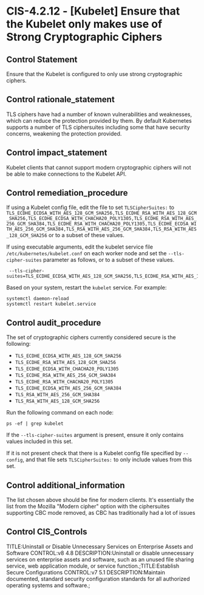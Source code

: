 # CIS-4.2.12 - \[Kubelet\] Ensure that the Kubelet only makes use of Strong Cryptographic Ciphers

## Control Statement

Ensure that the Kubelet is configured to only use strong cryptographic ciphers.

## Control rationale_statement

TLS ciphers have had a number of known vulnerabilities and weaknesses, which can reduce the protection provided by them. By default Kubernetes supports a number of TLS ciphersuites including some that have security concerns, weakening the protection provided.

## Control impact_statement

Kubelet clients that cannot support modern cryptographic ciphers will not be able to make connections to the Kubelet API.

## Control remediation_procedure

If using a Kubelet config file, edit the file to set `TLSCipherSuites:` to `TLS_ECDHE_ECDSA_WITH_AES_128_GCM_SHA256,TLS_ECDHE_RSA_WITH_AES_128_GCM_SHA256,TLS_ECDHE_ECDSA_WITH_CHACHA20_POLY1305,TLS_ECDHE_RSA_WITH_AES_256_GCM_SHA384,TLS_ECDHE_RSA_WITH_CHACHA20_POLY1305,TLS_ECDHE_ECDSA_WITH_AES_256_GCM_SHA384,TLS_RSA_WITH_AES_256_GCM_SHA384,TLS_RSA_WITH_AES_128_GCM_SHA256` or to a subset of these values. 

If using executable arguments, edit the kubelet service file `/etc/kubernetes/kubelet.conf` on each worker node and set the `--tls-cipher-suites` parameter as follows, or to a subset of these values. 

```
 --tls-cipher-suites=TLS_ECDHE_ECDSA_WITH_AES_128_GCM_SHA256,TLS_ECDHE_RSA_WITH_AES_128_GCM_SHA256,TLS_ECDHE_ECDSA_WITH_CHACHA20_POLY1305,TLS_ECDHE_RSA_WITH_AES_256_GCM_SHA384,TLS_ECDHE_RSA_WITH_CHACHA20_POLY1305,TLS_ECDHE_ECDSA_WITH_AES_256_GCM_SHA384,TLS_RSA_WITH_AES_256_GCM_SHA384,TLS_RSA_WITH_AES_128_GCM_SHA256
```

Based on your system, restart the `kubelet` service. For example:

```
systemctl daemon-reload
systemctl restart kubelet.service
```

## Control audit_procedure

The set of cryptographic ciphers currently considered secure is the following: 

- `TLS_ECDHE_ECDSA_WITH_AES_128_GCM_SHA256`
- `TLS_ECDHE_RSA_WITH_AES_128_GCM_SHA256`
- `TLS_ECDHE_ECDSA_WITH_CHACHA20_POLY1305`
- `TLS_ECDHE_RSA_WITH_AES_256_GCM_SHA384`
- `TLS_ECDHE_RSA_WITH_CHACHA20_POLY1305`
- `TLS_ECDHE_ECDSA_WITH_AES_256_GCM_SHA384`
- `TLS_RSA_WITH_AES_256_GCM_SHA384`
- `TLS_RSA_WITH_AES_128_GCM_SHA256`

Run the following command on each node:

```
ps -ef | grep kubelet
```

If the `--tls-cipher-suites` argument is present, ensure it only contains values included in this set. 

If it is not present check that there is a Kubelet config file specified by `--config`, and that file sets `TLSCipherSuites:` to only include values from this set.

## Control additional_information

The list chosen above should be fine for modern clients. It's essentially the list from the Mozilla "Modern cipher" option with the ciphersuites supporting CBC mode removed, as CBC has traditionally had a lot of issues

## Control CIS_Controls

TITLE:Uninstall or Disable Unnecessary Services on Enterprise Assets and Software CONTROL:v8 4.8 DESCRIPTION:Uninstall or disable unnecessary services on enterprise assets and software, such as an unused file sharing service, web application module, or service function.;TITLE:Establish Secure Configurations CONTROL:v7 5.1 DESCRIPTION:Maintain documented, standard security configuration standards for all authorized operating systems and software.;
